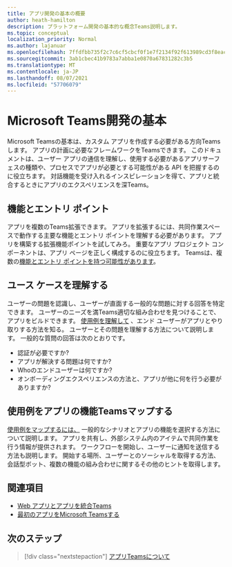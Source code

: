```yaml
---
title: アプリ開発の基本の概要
author: heath-hamilton
description: プラットフォーム開発の基本的な概念Teams説明します。
ms.topic: conceptual
localization_priority: Normal
ms.author: lajanuar
ms.openlocfilehash: 7ffdfbb735f2c7c6cf5cbcf0f1e7f2134f92f613989cd3f8eac84f22cd73543e
ms.sourcegitcommit: 3ab1cbec41b9783a7abba1e0870a67831282c3b5
ms.translationtype: MT
ms.contentlocale: ja-JP
ms.lasthandoff: 08/07/2021
ms.locfileid: "57706079"
---
```

# <a name="microsoft-teams-app-development-fundamentals"></a>Microsoft Teams開発の基本

Microsoft Teamsの基本は、カスタム アプリを作成する必要がある方向Teamsします。 アプリの計画に必要なフレームワークをTeamsできます。 このドキュメントは、ユーザー アプリの通信を理解し、使用する必要があるアプリサーフェスの種類や、プロセスでアプリが必要とする可能性がある API を把握するのに役立ちます。 対話機能を受け入れるインスピレーションを得て、アプリと統合するときにアプリのエクスペリエンスを深Teams。

## <a name="capabilities-and-entry-points"></a>機能とエントリ ポイント

アプリを複数のTeams拡張できます。 アプリを拡張するには、共同作業スペースで動作する主要な機能とエントリ ポイントを理解する必要があります。 アプリを構築する拡張機能ポイントを試してみろ。 重要なアプリ プロジェクト コンポーネントは、アプリ ページを正しく構成するのに役立ちます。 Teamsは、複数の[機能とエントリ ポイント](../concepts/capabilities-overview.md)[を持つ可能性があります](../concepts/extensibility-points.md)。

## <a name="understand-your-use-cases"></a>ユース ケースを理解する

ユーザーの問題を認識し、ユーザーが直面する一般的な問題に対する回答を特定できます。 ユーザーのニーズを満Teams適切な組み合わせを見つけることで、アプリをビルドできます。 [使用例を理解して](../concepts/design/understand-use-cases.md) 、エンド ユーザーがアプリとやり取りする方法を知る。 ユーザーとその問題を理解する方法について説明します。 一般的な質問の回答は次のとおりです。

* 認証が必要ですか?
* アプリが解決する問題は何ですか?
* Whoのエンドユーザーは何ですか?
* オンボーディングエクスペリエンスの方法と、アプリが他に何を行う必要がありますか?

## <a name="map-your-use-cases-to-teams-app-capabilities"></a>使用例をアプリの機能Teamsマップする

[使用例をマップするには、](../concepts/design/map-use-cases.md) 一般的なシナリオとアプリの機能を選択する方法について説明します。 アプリを共有し、外部システム内のアイテムで共同作業を行う情報が提供されます。 ワークフローを開始し、ユーザーに通知を送信する方法も説明します。 開始する場所、ユーザーとのソーシャルを取得する方法、会話型ボット、複数の機能の組み合わせに関するその他のヒントを取得します。

## <a name="see-also"></a>関連項目

* [Web アプリとアプリを統合Teams](../samples/integrating-web-apps.md)
* [最初のアプリをMicrosoft Teamsする](../build-your-first-app/build-first-app-overview.md) 

## <a name="next-step"></a>次のステップ

> [!div class="nextstepaction"]
> [アプリTeamsについて](capabilities-overview.md)

